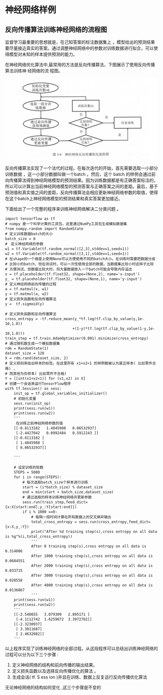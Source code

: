 # 神经网络样例

## 反向传播算法训练神经网络的流程图

监督学习最重要的思想就是，在己知答案的标注数据集上 ，模型给出的预测结果要尽量接近真实的答案。通过调整神经网络中的参数对训练数据进行拟合，可以使得模型对未知的样本提供预测的能力。

在神经网络优化算法中,最常用的方法是反向传播算法，下图展示了使用反向传播算法训练神 经网络的流
程图。

![](../image/神经网络流程图.png)



反向传播算法实现了一个法代的过程。在每次迭代的开始，首先需要选取一小部分训练数据 ，这一小部分数据叫做一个batch 。然后，这个 batch 的样例会通过前向传播算法得到神经网络模型的预测结果。因为训练数据都是有正确答案标注的，所以可以计算出当前神经网络模型的预测答案与正确答案之间的差距。最后，基于预测值和真实值之间的差距，反向传播算法会相应更新神经网络参数的取值，使得在这个batch上神经网络模型的预测结果和真实答案更加接近。

下面给出了一个完整的程序来训练神经网络解决二分类问题 。

```
import tensorflow as tf
# numpy 是一个科学计算的工具包，这里通过NumPy工具包生成模拟数据集
from numpy.random import RandomState
# 定义训练数据batch的大小
batch_size = 8
#　定义神经网络的参数
w1 = tf.Variable(tf.random_normal([2,3],stddev=1,seed=1))
w2 = tf.Variable(tf.random_normal([3,1],stddev=1,seed=1))
# 在shape的一个维度上使用None可以方便使用不同的batch大小。在训练时需要把数据分成
# 比较小的batch，但在测试时，可以一次性使用全部的数据，当数据集比较小时这样子比较
# 方便测试，但数据比较大时，将大量数据放入一个batch可能会导致内存溢出
x = tf.placeholder(tf.float32, shape=(None,2), name='x-input')
y_ = tf.placeholder(tf.float32, shape=(None,1), name='y-input')
# 定义神经网络前向传播的过程
a = tf.matmul(x, w1)
y = tf.matmul(a, w2)
# 定义损失函数和反向传播算法
y =  tf.sigmoid(y)

# 定义损失函数和反向传播算法
cross_entropy = -tf.reduce_mean(y_*tf.log(tf.clip_by_value(y,1e-10,1.0))
                               +(1-y)*tf.log(tf.clip_by_value(1-y,1e-10,1.0)))
train_step = tf.train.AdamOptimizer(0.001).minimize(cross_entropy)
# 通过随机数生成一个模拟数据集
rdm = RandomState(1)
dataset_size = 128
X = rdm.rand(dataset_size, 2)
# 定义规则来给出样本的标签。在这里所有 x1+x2<1 的样例都被认为是正样本( 比如零件合格) ,
# 而其他为负样本( 比如零件不合格)
Y = [[int(x1+x2<1)] for (x1,x2) in X]
# 创建一个会话来运行TensorFlow程序
with tf.Session() as sess:
    init_op = tf.global_variables_initializer()
    # 初始化变量
    sess.run(init_op)
    print(sess.run(w1))
    print(sess.run(w2))
    '''
     在训练之前神经网络参数的值
    [[-0.8113182   1.4845988   0.06532937]
     [-2.4427042   0.0992484   0.5912243 ]]
    [[-0.8113182 ]
     [ 1.4845988 ]
     [ 0.06532937]]    
   
    '''
   
    # 设定训练的轮数
    STEPS = 5000
    for i in range(STEPS):
        # 每次选取batch_size个样本进行训练
        start = (i*batch_size) % dataset_size
        end = min(start + batch_size,dataset_size)
        # 通过选取的样本训练神经网络并更新参数
        sess.run(train_step,feed_dict={x:X[start:end],y_:Y[start:end]})
        if i % 1000 ==0:
            # 每隔一段时间计算在所有数据上的交叉熵并输出
            total_cross_entropy = sess.run(cross_entropy,feed_dict={x:X,y_:Y})
            print("After %d training step(s),cross entropy on all data is %g"%(i,total_cross_entropy))
            '''
            After 0 training step(s),cross entropy on all data is 0.314006
            After 1000 training step(s),cross entropy on all data is 0.0684551
            After 2000 training step(s),cross entropy on all data is 0.033715
            After 3000 training step(s),cross entropy on all data is 0.020558
            After 4000 training step(s),cross entropy on all data is 0.0136867
            '''
    print(sess.run(w1)) 
    print(sess.run(w2))
    '''
    [[-2.548655   3.079309   2.895171 ]
     [-4.1112742  1.6259072  3.3972702]]
    [[-2.3230937]
     [ 3.3011687]
     [ 2.4632082]]
    '''
```

以上程序实现了训练神经网络的全部过程。从这段程序可以总结出训练神经网络的过程可以分为以下三个步骤 :

1.  定义神经网络的结构和前向传播的输出结果。
2. 定义损失函数以及选择反向传播优化的算法 。
3. 生成会话( tf. S ess ion )并且在训练、数据上反复运行反向传播优化算法 

无论神经网络的结构如何变化 ,这三个步骤是不变的